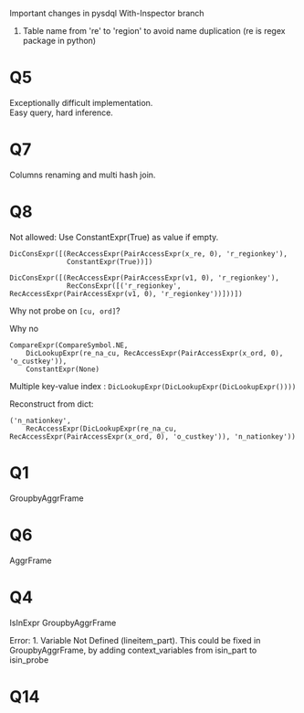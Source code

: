 Important changes in pysdql With-Inspector branch
1. Table name from 're' to 'region' to avoid name duplication (re is regex package in python)

# Q5
Exceptionally difficult implementation.  
Easy query, hard inference.

# Q7
Columns renaming and multi hash join.

# Q8
Not allowed: Use ConstantExpr(True) as value if empty.
```
DicConsExpr([(RecAccessExpr(PairAccessExpr(x_re, 0), 'r_regionkey'), 
              ConstantExpr(True))])
```

```
DicConsExpr([(RecAccessExpr(PairAccessExpr(v1, 0), 'r_regionkey'), 
              RecConsExpr([('r_regionkey', RecAccessExpr(PairAccessExpr(v1, 0), 'r_regionkey'))]))])
```

Why not probe on `[cu, ord]`?

Why no 
```
CompareExpr(CompareSymbol.NE, 
    DicLookupExpr(re_na_cu, RecAccessExpr(PairAccessExpr(x_ord, 0), 'o_custkey')), 
    ConstantExpr(None)
```

Multiple key-value index : `DicLookupExpr(DicLookupExpr(DicLookupExpr())))`

Reconstruct from dict: 

```
('n_nationkey', 
    RecAccessExpr(DicLookupExpr(re_na_cu, RecAccessExpr(PairAccessExpr(x_ord, 0), 'o_custkey')), 'n_nationkey'))
```

# Q1
GroupbyAggrFrame

# Q6
AggrFrame

# Q4
IsInExpr
GroupbyAggrFrame

Error: 
    1. Variable Not Defined (lineitem_part). 
        This could be fixed in GroupbyAggrFrame, by adding context_variables from isin_part to isin_probe

# Q14
